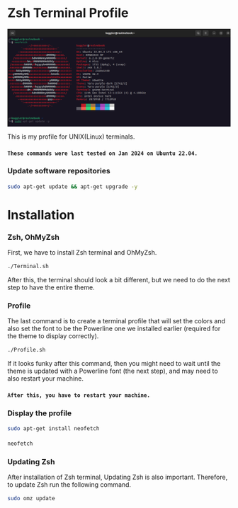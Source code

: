 # Zsh Terminal Profile

<img align="center" alt="Zsh" src="ZshTerminal.png">


This is my profile for UNIX(Linux) terminals.

#### `These commands were last tested on Jan 2024 on Ubuntu 22.04.`

### Update software repositories

```bash
sudo apt-get update && apt-get upgrade -y
```

# Installation

### Zsh, OhMyZsh

First, we have to install Zsh terminal and OhMyZsh.

```bash
./Terminal.sh
```

After this, the terminal should look a bit different, but we need to do the next step to have the
entire theme.

### Profile

The last command is to create a terminal profile that will set the colors and also set the font
to be the Powerline one we installed earlier (required for the theme to display correctly).

```bash
./Profile.sh
```

If it looks funky after this command, then you might need to wait until the theme is updated with a
Powerline font (the next step), and may need to also restart your machine.

#### `After this, you have to restart your machine.`

### Display the profile

```bash
sudo apt-get install neofetch

neofetch
```

### Updating Zsh

After installation of Zsh terminal, Updating Zsh is also important. Therefore, to update Zsh run the following command.

```bash
sudo omz update
```